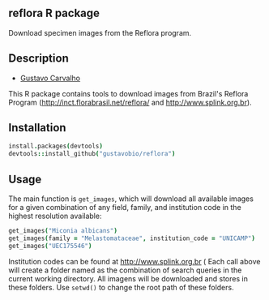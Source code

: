 ## reflora R package

Download specimen images from the Reflora program.

## Description

+ [Gustavo Carvalho](https://github.com/gustavobio)

This R package contains tools to download images from Brazil's Reflora Program (http://inct.florabrasil.net/reflora/ and http://www.splink.org.br).

## Installation

```coffee
install.packages(devtools)
devtools::install_github("gustavobio/reflora")
```

## Usage
The main function is `get_images`, which will download all available images for a given combination of any field, family, and institution code in the highest resolution available:

```coffee
get_images("Miconia albicans")
get_images(family = "Melastomataceae", institution_code = "UNICAMP")
get_images("UEC175546")
```

Institution codes can be found at http://www.splink.org.br (
Each call above will create a folder named as the combination of search queries in the current working directory. All imagens will be downloaded and stores in these folders. 
Use `setwd()` to change the root path of these folders.
